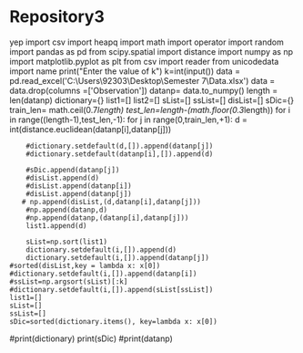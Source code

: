 # Repository3
yep
import csv
import heapq
import math
import operator
import random
import pandas as pd
from scipy.spatial import distance
import numpy as np
import matplotlib.pyplot as plt
from csv import reader
from unicodedata import name
print("Enter the value of k")
k=int(input())
data = pd.read_excel('C:\\Users\\92303\\Desktop\\Semester 7\\Data.xlsx')
data = data.drop(columns =['Observation'])
datanp= data.to_numpy()
length = len(datanp)
dictionary={}
list1=[]
list2=[]
sList=[]
ssList=[]
disList=[]
sDic={}
train_len= math.ceil(0.7*length)
test_len=length-(math.floor(0.3*length))
for i in range((length-1),test_len,-1):
    for j in range(0,train_len,+1):
        d = int(distance.euclidean(datanp[i],datanp[j]))
        
        #dictionary.setdefault(d,[]).append(datanp[j])
        #dictionary.setdefault(datanp[i],[]).append(d)

        #sDic.append(datanp[j])
        #disList.append(d)
        #disList.append(datanp[i])
        #disList.append(datanp[j])
       # np.append(disList,(d,datanp[i],datanp[j]))
        #np.append(datanp,d)
        #np.append(datanp,(datanp[i],datanp[j]))
        list1.append(d)
        
        sList=np.sort(list1)
        dictionary.setdefault(i,[]).append(d)
        dictionary.setdefault(i,[]).append(datanp[j])  
    #sorted(disList,key = lambda x: x[0])
    #dictionary.setdefault(i,[]).append(datanp[i]) 
    #ssList=np.argsort(sList)[:k]
    #dictionary.setdefault(i,[]).append(sList[ssList])
    list1=[]
    sList=[]
    ssList=[]
    sDic=sorted(dictionary.items(), key=lambda x: x[0])
#print(dictionary)
print(sDic)
#print(datanp)

    


